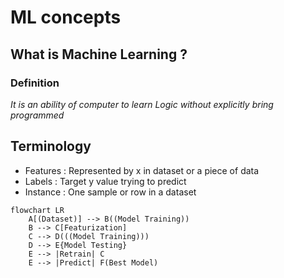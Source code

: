 # ML concepts

## What is Machine Learning ?

### Definition 

*It is an ability of computer to learn Logic without explicitly bring programmed*

## Terminology 
- Features : Represented by x in dataset or a piece of data 
- Labels : Target y value trying to predict
- Instance : One sample or row in a dataset


```mermaid
flowchart LR
    A[(Dataset)] --> B((Model Training))
    B --> C[Featurization]
    C --> D(((Model Training)))
    D --> E{Model Testing}
    E --> |Retrain| C
    E --> |Predict| F(Best Model)
   
  
```
